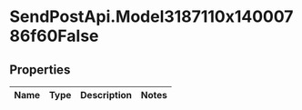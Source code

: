 # SendPostApi.Model3187110x14000786f60False

## Properties
Name | Type | Description | Notes
------------ | ------------- | ------------- | -------------


